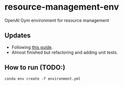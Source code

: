 # resource-management-env
OpenAI Gym environment for resource management

## Updates

* Following [this guide](https://towardsdatascience.com/beginners-guide-to-custom-environments-in-openai-s-gym-989371673952).
* Almost finished but refactoring and adding unit tests.

## How to run (TODO:)

```shell
conda env create -f environment.yml
```